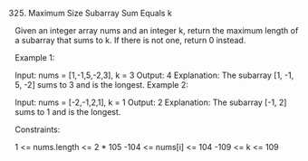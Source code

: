325. Maximum Size Subarray Sum Equals k

Given an integer array nums and an integer k, return the maximum length of a subarray that sums to k. If there is not one, return 0 instead.

 

Example 1:

Input: nums = [1,-1,5,-2,3], k = 3
Output: 4
Explanation: The subarray [1, -1, 5, -2] sums to 3 and is the longest.
Example 2:

Input: nums = [-2,-1,2,1], k = 1
Output: 2
Explanation: The subarray [-1, 2] sums to 1 and is the longest.
 

Constraints:

1 <= nums.length <= 2 * 105
-104 <= nums[i] <= 104
-109 <= k <= 109